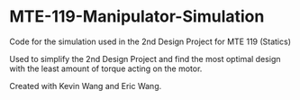 # MTE-119-Manipulator-Simulation
Code for the simulation used in the 2nd Design Project for MTE 119 (Statics)

Used to simplify the 2nd Design Project and find the most optimal design with the least amount of torque acting on the motor.

Created with Kevin Wang and Eric Wang.
